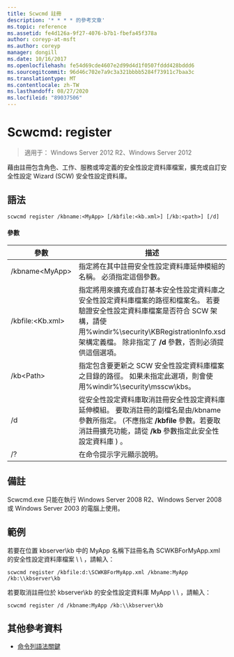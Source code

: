 ```yaml
---
title: Scwcmd 註冊
description: '* * * * 的參考文章'
ms.topic: reference
ms.assetid: fe4d126a-9f27-4076-b7b1-fbefa45f378a
author: coreyp-at-msft
ms.author: coreyp
manager: dongill
ms.date: 10/16/2017
ms.openlocfilehash: fe54d69cde4607e2d99d4d1f0507fddd428bddd6
ms.sourcegitcommit: 96d46c702e7a9c3a321bbbb5284f73911c7baa3c
ms.translationtype: MT
ms.contentlocale: zh-TW
ms.lasthandoff: 08/27/2020
ms.locfileid: "89037506"
---
```

# <a name="scwcmd-register"></a>Scwcmd: register

> 適用于： Windows Server 2012 R2、Windows Server 2012

藉由註冊包含角色、工作、服務或埠定義的安全性設定資料庫檔案，擴充或自訂安全性設定 Wizard (SCW) 安全性設定資料庫。

## <a name="syntax"></a>語法

```
scwcmd register /kbname:<MyApp> [/kbfile:<kb.xml>] [/kb:<path>] [/d]
```

#### <a name="parameters"></a>參數

|參數|描述|
|---------|-----------|
|/kbname\<MyApp>|指定將在其中註冊安全性設定資料庫延伸模組的名稱。 必須指定這個參數。|
|/kbfile:\<Kb.xml>|指定將用來擴充或自訂基本安全性設定資料庫之安全性設定資料庫檔案的路徑和檔案名。 若要驗證安全性設定資料庫檔案是否符合 SCW 架構，請使用%windir%\security\KBRegistrationInfo.xsd 架構定義檔。 除非指定了 **/d** 參數，否則必須提供這個選項。|
|/kb\<Path>|指定包含要更新之 SCW 安全性設定資料庫檔案之目錄的路徑。 如果未指定此選項，則會使用%windir%\security\msscw\kbs。|
|/d|從安全性設定資料庫取消註冊安全性設定資料庫延伸模組。 要取消註冊的副檔名是由/kbname 參數所指定。  (不應指定 **/kbfile** 參數。若要取消註冊擴充功能，請從 **/kb** 參數指定此安全性設定資料庫 ) 。|
|/?|在命令提示字元顯示說明。|

## <a name="remarks"></a>備註

Scwcmd.exe 只能在執行 Windows Server 2008 R2、Windows Server 2008 或 Windows Server 2003 的電腦上使用。

## <a name="examples"></a>範例

若要在位置 kbserver\kb 中的 MyApp 名稱下註冊名為 SCWKBForMyApp.xml 的安全性設定資料庫檔案 \\ \\ ，請輸入：
```
scwcmd register /kbfile:d:\SCWKBForMyApp.xml /kbname:MyApp /kb:\\kbserver\kb
```
若要取消註冊位於 kbserver\kb 的安全性設定資料庫 MyApp \\ \\ ，請輸入：
```
scwcmd register /d /kbname:MyApp /kb:\\kbserver\kb
```

## <a name="additional-references"></a>其他參考資料

- [命令列語法關鍵](command-line-syntax-key.md)